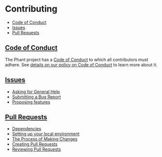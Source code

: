 # Contributing

* [Code of Conduct](#code-of-conduct)
* [Issues](#issues)
* [Pull Requests](#pull-requests)

## [Code of Conduct][code-of-conduct-guide]

The Phant project has a [Code of Conduct][code-of-conduct] to which all contributors must adhere. See [details on our policy on Code of Conduct][code-of-conduct-guide] to learn more about it.

## [Issues][issues]

* [Asking for General Help][issues#help]
* [Submitting a Bug Report][issues#bug]
* [Proposing features][issues#features]

## [Pull Requests][pull-requests]

* [Dependencies][pull-requests#dependencies]
* [Setting up your local environment][pull-requests#local-setup]
* [The Process of Making Changes][pull-requests#making-changes]
* [Creating Pull Requests][pull-requests#creating]
* [Reviewing Pull Requests][pull-requests#reviewing]

[code-of-conduct-guide]: ./doc/guides/contributing/code-of-conduct.md
[code-of-conduct]: CODE_OF_CONDUCT.md
[issues]: ./doc/guides/contributing/issues.md
[issues#help]: ./doc/guides/contributing/issues.md#asking-for-general-help
[issues#bug]: ./doc/guides/contributing/issues.md#submitting-a-bug-report
[issues#features]: ./doc/guides/contributing/issues.md#proposing-features
[pull-requests]: ./doc/guides/contributing/pull-requests.md
[pull-requests#dependencies]: ./doc/guides/contributing/pull-requests.md#dependencies
[pull-requests#local-setup]: ./doc/guides/contributing/pull-requests.md#setting-up-your-local-environment
[pull-requests#making-changes]: ./doc/guides/contributing/pull-requests.md#the-process-of-making-changes
[pull-requests#creating]: ./doc/guides/contributing/pull-requests.md#creating-pull-requests
[pull-requests#reviewing]: ./doc/guides/contributing/pull-requests.md#reviewing-pull-requests